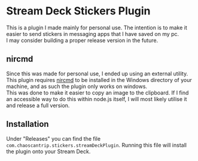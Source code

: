 # Stream Deck Stickers Plugin
This is a plugin I made mainly for personal use.
The intention is to make it easier to send stickers in messaging apps that I have saved on my pc.  
I may consider building a proper release version in the future.
## nircmd
Since this was made for personal use, I ended up using an external utility. This plugin requires [nircmd](https://www.nirsoft.net/utils/nircmd.html) to be installed in the Windows directory of your machine, and as such the plugin only works on windows.  
This was done to make it easier to copy an image to the clipboard. If I find an accessible way to do this within node.js itself, I will most likely utilise it and release a full version.
## Installation
Under "Releases" you can find the file `com.chaoscantrip.stickers.streamDeckPlugin`. Running this file will install the plugin onto your Stream Deck.